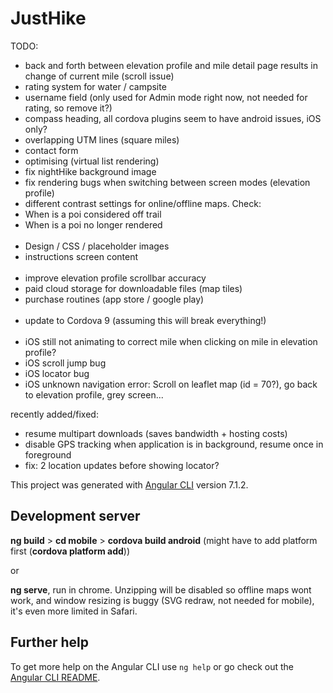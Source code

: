 # JustHike

TODO:

- back and forth between elevation profile and mile detail page results in change of current mile (scroll issue)
- rating system for water / campsite
- username field (only used for Admin mode right now, not needed for rating, so remove it?)
- compass heading, all cordova plugins seem to have android issues, iOS only?
- overlapping UTM lines (square miles)
- contact form
- optimising (virtual list rendering)
- fix nightHike background image
- fix rendering bugs when switching between screen modes (elevation profile)
- different contrast settings for online/offline maps.
Check:
- When is a poi considered off trail
- When is a poi no longer rendered
<br/><br/>
- Design / CSS / placeholder images
- instructions screen content
<br/><br/>
- improve elevation profile scrollbar accuracy
- paid cloud storage for downloadable files (map tiles)
- purchase routines (app store / google play)
<br/><br/>
- update to Cordova 9 (assuming this will break everything!)
<br/><br/>
- iOS still not animating to correct mile when clicking on mile in elevation profile?
- iOS scroll jump bug
- iOS locator bug
- iOS unknown navigation error: Scroll on leaflet map (id = 70?), go back to elevation profile, grey screen...

recently added/fixed:
- resume multipart downloads (saves bandwidth + hosting costs)
- disable GPS tracking when application is in background, resume once in foreground
- fix: 2 location updates before showing locator?


This project was generated with [Angular CLI](https://github.com/angular/angular-cli) version 7.1.2.

## Development server


<b>ng build</b> > <b>cd mobile</b> > <b>cordova build android</b> (might have to add platform first (<b>cordova platform add</b>))

or

<b>ng serve</b>, run in chrome. Unzipping will be disabled so offline maps wont work, and window resizing is buggy (SVG redraw, not needed for mobile), it's even more limited in Safari.

## Further help

To get more help on the Angular CLI use `ng help` or go check out the [Angular CLI README](https://github.com/angular/angular-cli/blob/master/README.md).
